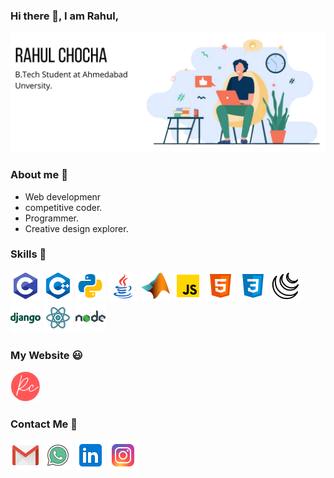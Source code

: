 ### Hi there 👋, I am Rahul, 

![not found](https://github.com/mrchocha/mrchocha/blob/main/media/example2.png)

### About me 🌱 
- Web developmenr 
- competitive coder.
- Programmer.
- Creative design explorer.

### Skills 🚀
![not found](https://github.com/mrchocha/mrchocha/blob/main/media/c.png)
![not found](https://github.com/mrchocha/mrchocha/blob/main/media/c++.png)
![not found](https://github.com/mrchocha/mrchocha/blob/main/media/python.png)
![not found](https://github.com/mrchocha/mrchocha/blob/main/media/java.png)
![not found](https://github.com/mrchocha/mrchocha/blob/main/media/matlab.png)
![not found](https://github.com/mrchocha/mrchocha/blob/main/media/js.png)
![not found](https://github.com/mrchocha/mrchocha/blob/main/media/html.png)
![not found](https://github.com/mrchocha/mrchocha/blob/main/media/css.png)
![not found](https://github.com/mrchocha/mrchocha/blob/main/media/jqurey.png)
![not found](https://github.com/mrchocha/mrchocha/blob/main/media/django.png)
![not found](https://github.com/mrchocha/mrchocha/blob/main/media/react.png)
![not found](https://github.com/mrchocha/mrchocha/blob/main/media/node.png)

### My Website 😃
<a href="https://mrchocha.herokuapp.com/">
  <img src="https://github.com/mrchocha/mrchocha/blob/main/media/R.png"  width="48" height="48" >
</a>

### Contact Me 🙋
[![not found](https://github.com/mrchocha/mrchocha/blob/main/media/gmail.png)](mailto:rahul.c@ahduni.edu.in)
[![not found](https://github.com/mrchocha/mrchocha/blob/main/media/whatsapp.png)](https://api.whatsapp.com/send?phone=917096642232)
[![not found](https://github.com/mrchocha/mrchocha/blob/main/media/linkedin.png)](https://www.linkedin.com/in/rahul-chocha-14b391179/)
[![not found](https://github.com/mrchocha/mrchocha/blob/main/media/insta.png)](https://www.instagram.com/rahul_chocha4530/)
